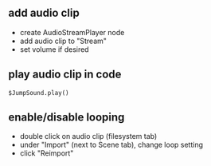 ## add audio clip
- create AudioStreamPlayer node
- add audio clip to "Stream"
- set volume if desired

## play audio clip in code
```gdscript
$JumpSound.play()
```

## enable/disable looping
- double click on audio clip (filesystem tab)
- under "Import" (next to Scene tab), change loop setting
- click "Reimport"
